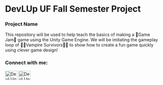 <h1 align="left">DevLUp UF Fall Semester Project</h1>
<h3 align="left">Project Name</h3>

<p> This repository will be used to help teach the basics of making a 🍇Game Jam🍇 game using the Unity Game Engine. We will be imitating the gameplay loop of 🧛‍♀️Vampire Survivors🧛‍♀️ to show how to create a fun game quickly using clever game design!
</p>

<h3 align="left">Connect with me:</h3>
<p align="left">
<a href="https://linkedin.com/in/robertkilkenny" target="blank"><img align="center" src="https://raw.githubusercontent.com/rahuldkjain/github-profile-readme-generator/master/src/images/icons/Social/discord.svg" alt="DevLUp" height="30" width="40" /></a>
<a href="https://www.leetcode.com/robertkilkenny" target="blank"><img align="center" src="https://raw.githubusercontent.com/rahuldkjain/github-profile-readme-generator/master/src/images/icons/Social/instagram.svg" alt="DevLUp" height="30" width="40" /></a>
</p>
